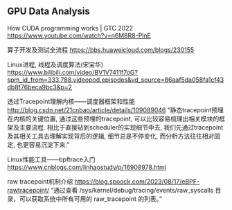 ## GPU Data Analysis

How CUDA programming works | GTC 2022
https://www.youtube.com/watch?v=n6M8R8-PlnE

算子开发及测试全流程
https://bbs.huaweicloud.com/blogs/230155

Linux进程, 线程及调度算法(宋宝华)
https://www.bilibili.com/video/BV1V7411f7oG?spm_id_from=333.788.videopod.episodes&vd_source=86aaf5da058fa1cf43db8f76beca9bc3&p=2

透过Tracepoint理解内核——调度器框架和性能
http://blog.csdn.net/21cnbao/article/details/109089046
“静态tracepoint预埋在内核的关键位置, 通过这些预埋的tracepoint, 可以比较容易梳理出相关模块的框架及主要流程. 相比于直接钻到scheduler的实现细节中去, 我们先通过tracepoint及其相关工具去理解实现背后的逻辑, 细节总是不停变化, 而分析方法往往相对固定, 也更容易沉淀下来.”

Linux性能工具——bpftrace入门
https://www.cnblogs.com/linhaostudy/p/16908978.html

raw tracepoint机制介绍
https://blog.spoock.com/2023/08/17/eBPF-rawtracepoint/
“通过查看 /sys/kernel/debug/tracing/events/raw_syscalls 目录，可以获取系统中所有可用的 raw_tracepoint 的列表。”
